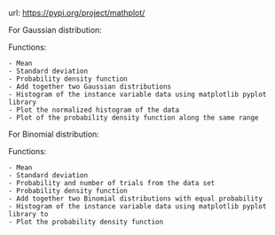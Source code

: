 url: https://pypi.org/project/mathplot/

For Gaussian distribution:

Functions:
    
    - Mean 
    - Standard deviation 
    - Probability density function
    - Add together two Gaussian distributions
    - Histogram of the instance variable data using matplotlib pyplot library
    - Plot the normalized histogram of the data
    - Plot of the probability density function along the same range

For Binomial distribution:

Functions:
   
    - Mean
    - Standard deviation
    - Probability and number of trials from the data set
    - Probability density function
    - Add together two Binomial distributions with equal probability
    - Histogram of the instance variable data using matplotlib pyplot library to 
    - Plot the probability density function

